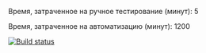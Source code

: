 Время, затраченное на ручное тестирование (минут): 5

Время, затраченное на автоматизацию (минут): 1200

[![Build status](https://ci.appveyor.com/api/projects/status/pws73tgrenxvy29m/branch/main?svg=true)](https://ci.appveyor.com/project/DmitrenkoAlex/testpattern/branch/main)